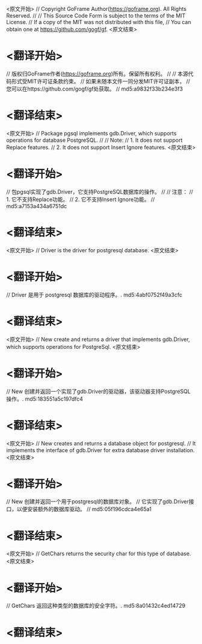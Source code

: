 
<原文开始>
// Copyright GoFrame Author(https://goframe.org). All Rights Reserved.
//
// This Source Code Form is subject to the terms of the MIT License.
// If a copy of the MIT was not distributed with this file,
// You can obtain one at https://github.com/gogf/gf.
<原文结束>

# <翻译开始>
// 版权归GoFrame作者(https://goframe.org)所有。保留所有权利。
//
// 本源代码形式受MIT许可证条款约束。
// 如果未随本文件一同分发MIT许可证副本，
// 您可以在https://github.com/gogf/gf处获取。
// md5:a9832f33b234e3f3
# <翻译结束>


<原文开始>
// Package pgsql implements gdb.Driver, which supports operations for database PostgreSQL.
//
// Note:
// 1. It does not support Replace features.
// 2. It does not support Insert Ignore features.
<原文结束>

# <翻译开始>
// 包pgsql实现了gdb.Driver，它支持PostgreSQL数据库的操作。
//
// 注意：
// 1. 它不支持Replace功能。
// 2. 它不支持Insert Ignore功能。
// md5:a7153a434a6751dc
# <翻译结束>


<原文开始>
// Driver is the driver for postgresql database.
<原文结束>

# <翻译开始>
// Driver 是用于 postgresql 数据库的驱动程序。. md5:4abf0752f49a3cfc
# <翻译结束>


<原文开始>
// New create and returns a driver that implements gdb.Driver, which supports operations for PostgreSql.
<原文结束>

# <翻译开始>
// New 创建并返回一个实现了gdb.Driver的驱动器，该驱动器支持PostgreSQL操作。. md5:183551a5c197dfc4
# <翻译结束>


<原文开始>
// New creates and returns a database object for postgresql.
// It implements the interface of gdb.Driver for extra database driver installation.
<原文结束>

# <翻译开始>
// New 创建并返回一个用于postgresql的数据库对象。
// 它实现了gdb.Driver接口，以便安装额外的数据库驱动。
// md5:05f196cdca4e65a1
# <翻译结束>


<原文开始>
// GetChars returns the security char for this type of database.
<原文结束>

# <翻译开始>
// GetChars 返回这种类型的数据库的安全字符。. md5:8a01432c4ed14729
# <翻译结束>

